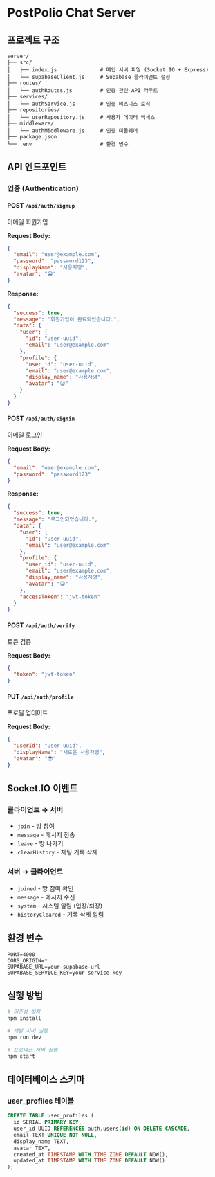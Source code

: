 # PostPolio Chat Server

## 프로젝트 구조

```
server/
├── src/
│   ├── index.js              # 메인 서버 파일 (Socket.IO + Express)
│   └── supabaseClient.js     # Supabase 클라이언트 설정
├── routes/
│   └── authRoutes.js         # 인증 관련 API 라우트
├── services/
│   └── authService.js        # 인증 비즈니스 로직
├── repositories/
│   └── userRepository.js     # 사용자 데이터 액세스
├── middleware/
│   └── authMiddleware.js     # 인증 미들웨어
├── package.json
└── .env                      # 환경 변수
```

## API 엔드포인트

### 인증 (Authentication)

#### POST `/api/auth/signup`
이메일 회원가입

**Request Body:**
```json
{
  "email": "user@example.com",
  "password": "password123",
  "displayName": "사용자명",
  "avatar": "😀"
}
```

**Response:**
```json
{
  "success": true,
  "message": "회원가입이 완료되었습니다.",
  "data": {
    "user": {
      "id": "user-uuid",
      "email": "user@example.com"
    },
    "profile": {
      "user_id": "user-uuid",
      "email": "user@example.com",
      "display_name": "사용자명",
      "avatar": "😀"
    }
  }
}
```

#### POST `/api/auth/signin`
이메일 로그인

**Request Body:**
```json
{
  "email": "user@example.com",
  "password": "password123"
}
```

**Response:**
```json
{
  "success": true,
  "message": "로그인되었습니다.",
  "data": {
    "user": {
      "id": "user-uuid",
      "email": "user@example.com"
    },
    "profile": {
      "user_id": "user-uuid",
      "email": "user@example.com",
      "display_name": "사용자명",
      "avatar": "😀"
    },
    "accessToken": "jwt-token"
  }
}
```

#### POST `/api/auth/verify`
토큰 검증

**Request Body:**
```json
{
  "token": "jwt-token"
}
```

#### PUT `/api/auth/profile`
프로필 업데이트

**Request Body:**
```json
{
  "userId": "user-uuid",
  "displayName": "새로운 사용자명",
  "avatar": "😎"
}
```

## Socket.IO 이벤트

### 클라이언트 → 서버
- `join` - 방 참여
- `message` - 메시지 전송
- `leave` - 방 나가기
- `clearHistory` - 채팅 기록 삭제

### 서버 → 클라이언트
- `joined` - 방 참여 확인
- `message` - 메시지 수신
- `system` - 시스템 알림 (입장/퇴장)
- `historyCleared` - 기록 삭제 알림

## 환경 변수

```env
PORT=4000
CORS_ORIGIN=*
SUPABASE_URL=your-supabase-url
SUPABASE_SERVICE_KEY=your-service-key
```

## 실행 방법

```bash
# 의존성 설치
npm install

# 개발 서버 실행
npm run dev

# 프로덕션 서버 실행
npm start
```

## 데이터베이스 스키마

### user_profiles 테이블
```sql
CREATE TABLE user_profiles (
  id SERIAL PRIMARY KEY,
  user_id UUID REFERENCES auth.users(id) ON DELETE CASCADE,
  email TEXT UNIQUE NOT NULL,
  display_name TEXT,
  avatar TEXT,
  created_at TIMESTAMP WITH TIME ZONE DEFAULT NOW(),
  updated_at TIMESTAMP WITH TIME ZONE DEFAULT NOW()
);
```
